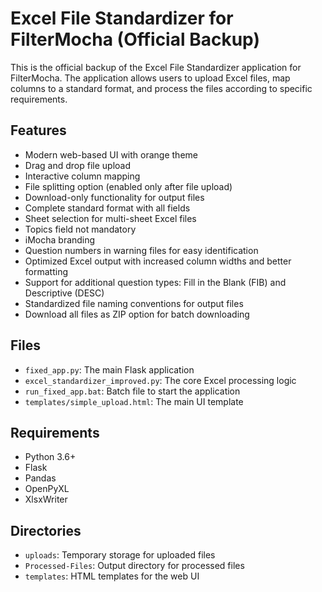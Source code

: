 # Excel File Standardizer for FilterMocha (Official Backup)

This is the official backup of the Excel File Standardizer application for FilterMocha. The application allows users to upload Excel files, map columns to a standard format, and process the files according to specific requirements.

## Features

- Modern web-based UI with orange theme
- Drag and drop file upload
- Interactive column mapping
- File splitting option (enabled only after file upload)
- Download-only functionality for output files
- Complete standard format with all fields
- Sheet selection for multi-sheet Excel files
- Topics field not mandatory
- iMocha branding
- Question numbers in warning files for easy identification
- Optimized Excel output with increased column widths and better formatting
- Support for additional question types: Fill in the Blank (FIB) and Descriptive (DESC)
- Standardized file naming conventions for output files
- Download all files as ZIP option for batch downloading

## Files

- `fixed_app.py`: The main Flask application
- `excel_standardizer_improved.py`: The core Excel processing logic
- `run_fixed_app.bat`: Batch file to start the application
- `templates/simple_upload.html`: The main UI template

## Requirements

- Python 3.6+
- Flask
- Pandas
- OpenPyXL
- XlsxWriter

## Directories

- `uploads`: Temporary storage for uploaded files
- `Processed-Files`: Output directory for processed files
- `templates`: HTML templates for the web UI
